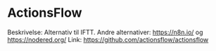 # ActionsFlow

Beskrivelse: Alternativ til IFTT. 
Andre alternativer: https://n8n.io/ og https://nodered.org/
Link: https://github.com/actionsflow/actionsflow